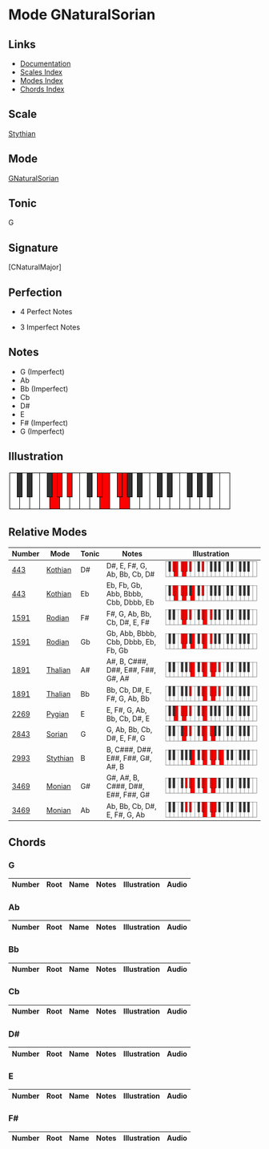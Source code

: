 # Mode GNaturalSorian

## Links

- [Documentation](index.md)
- [Scales Index](Scales.md)
- [Modes Index](Modes.md)
- [Chords Index](Chords.md)

## Scale

[Stythian](ScaleStythian.md)

## Mode

[GNaturalSorian](ModeGNaturalSorian.md)

## Tonic

G

## Signature

[CNaturalMajor]

## Perfection

 - 4 Perfect Notes

 - 3 Imperfect Notes

## Notes

- G (Imperfect)
- Ab
- Bb (Imperfect)
- Cb
- D#
- E
- F# (Imperfect)
- G (Imperfect)

## Illustration

![GNaturalSorian](ModeGNaturalSorian.png)

## Relative Modes

| Number | Mode | Tonic | Notes | Illustration |
|--------|------|-------|-------|--------------|
| [443](https://ianring.com/musictheory/scales/443) | [Kothian](ModeKothian.md) | D# | D#, E, F#, G, Ab, Bb, Cb, D# | ![DSharpKothian](ModeDSharpKothian.png) |
| [443](https://ianring.com/musictheory/scales/443) | [Kothian](ModeKothian.md) | Eb | Eb, Fb, Gb, Abb, Bbbb, Cbb, Dbbb, Eb | ![EFlatKothian](ModeEFlatKothian.png) |
| [1591](https://ianring.com/musictheory/scales/1591) | [Rodian](ModeRodian.md) | F# | F#, G, Ab, Bb, Cb, D#, E, F# | ![FSharpRodian](ModeFSharpRodian.png) |
| [1591](https://ianring.com/musictheory/scales/1591) | [Rodian](ModeRodian.md) | Gb | Gb, Abb, Bbbb, Cbb, Dbbb, Eb, Fb, Gb | ![GFlatRodian](ModeGFlatRodian.png) |
| [1891](https://ianring.com/musictheory/scales/1891) | [Thalian](ModeThalian.md) | A# | A#, B, C###, D##, E##, F##, G#, A# | ![ASharpThalian](ModeASharpThalian.png) |
| [1891](https://ianring.com/musictheory/scales/1891) | [Thalian](ModeThalian.md) | Bb | Bb, Cb, D#, E, F#, G, Ab, Bb | ![BFlatThalian](ModeBFlatThalian.png) |
| [2269](https://ianring.com/musictheory/scales/2269) | [Pygian](ModePygian.md) | E | E, F#, G, Ab, Bb, Cb, D#, E | ![ENaturalPygian](ModeENaturalPygian.png) |
| [2843](https://ianring.com/musictheory/scales/2843) | [Sorian](ModeSorian.md) | G | G, Ab, Bb, Cb, D#, E, F#, G | ![GNaturalSorian](ModeGNaturalSorian.png) |
| [2993](https://ianring.com/musictheory/scales/2993) | [Stythian](ModeStythian.md) | B | B, C###, D##, E##, F##, G#, A#, B | ![BNaturalStythian](ModeBNaturalStythian.png) |
| [3469](https://ianring.com/musictheory/scales/3469) | [Monian](ModeMonian.md) | G# | G#, A#, B, C###, D##, E##, F##, G# | ![GSharpMonian](ModeGSharpMonian.png) |
| [3469](https://ianring.com/musictheory/scales/3469) | [Monian](ModeMonian.md) | Ab | Ab, Bb, Cb, D#, E, F#, G, Ab | ![AFlatMonian](ModeAFlatMonian.png) |

## Chords

### G

| Number | Root | Name | Notes | Illustration | Audio |
|--------|------|------|-------|--------------|-------|

### Ab

| Number | Root | Name | Notes | Illustration | Audio |
|--------|------|------|-------|--------------|-------|

### Bb

| Number | Root | Name | Notes | Illustration | Audio |
|--------|------|------|-------|--------------|-------|

### Cb

| Number | Root | Name | Notes | Illustration | Audio |
|--------|------|------|-------|--------------|-------|

### D#

| Number | Root | Name | Notes | Illustration | Audio |
|--------|------|------|-------|--------------|-------|

### E

| Number | Root | Name | Notes | Illustration | Audio |
|--------|------|------|-------|--------------|-------|

### F#

| Number | Root | Name | Notes | Illustration | Audio |
|--------|------|------|-------|--------------|-------|

